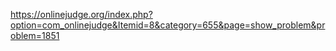 https://onlinejudge.org/index.php?option=com_onlinejudge&Itemid=8&category=655&page=show_problem&problem=1851